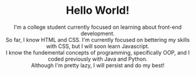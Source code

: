 <div align=center>
  <h1>Hello World!</h1>
  <p>
    I'm a college student currently focused on learning about front-end development. <br>
    So far, I know HTML and CSS. I'm currently focused on bettering my skills with CSS, but I will soon learn Javascript. <br>
    I know the fundemental concepts of programming, specifically OOP, and I coded previously with Java and Python. <br>
    Although I'm pretty lazy, I will persist and do my best!
  </p>
</div>

